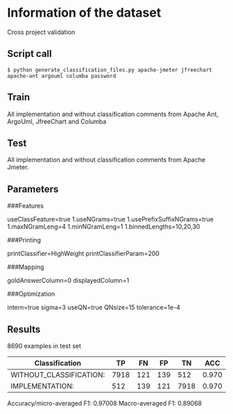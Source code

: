 # Information of the dataset
Cross project validation

## Script call

`$ python generate_classification_files.py apache-jmeter jfreechart apache-ant argouml columba password `

## Train 
All implementation and without classification comments from Apache Ant, ArgoUml, JfreeChart and Columba

## Test

All implementation and without classification comments from Apache Jmeter. 

## Parameters
###Features

useClassFeature=true
1.useNGrams=true
1.usePrefixSuffixNGrams=true
1.maxNGramLeng=4
1.minNGramLeng=1
1.binnedLengths=10,20,30

###Printing

printClassifier=HighWeight
printClassifierParam=200

###Mapping

goldAnswerColumn=0
displayedColumn=1

###Optimization

intern=true
sigma=3
useQN=true
QNsize=15
tolerance=1e-4

## Results

8690 examples in test set

|Classification          | TP |FN |FP |TN  |ACC  | P   |  R  | F1  |
|------------------------|----|---|---|----|-----|-----|-----|-----|
|WITHOUT_CLASSIFICATION: |7918|121|139|512 |0.970|0.983|0.985|0.984|
|IMPLEMENTATION:         |512 |139|121|7918|0.970|0.809|0.786|0.798|

Accuracy/micro-averaged F1: 0.97008
Macro-averaged F1: 0.89068

